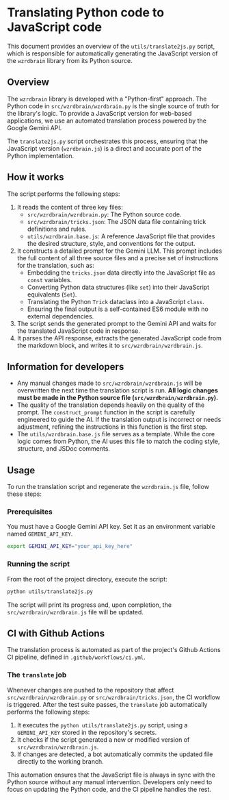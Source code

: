 # Translating Python code to JavaScript code

This document provides an overview of the `utils/translate2js.py` script, which is responsible for automatically generating the JavaScript version of the `wzrdbrain` library from its Python source.

## Overview

The `wzrdbrain` library is developed with a "Python-first" approach. The Python code in `src/wzrdbrain/wzrdbrain.py` is the single source of truth for the library's logic. To provide a JavaScript version for web-based applications, we use an automated translation process powered by the Google Gemini API.

The `translate2js.py` script orchestrates this process, ensuring that the JavaScript version (`wzrdbrain.js`) is a direct and accurate port of the Python implementation.

## How it works

The script performs the following steps:

1.  It reads the content of three key files:
    *   `src/wzrdbrain/wzrdbrain.py`: The Python source code.
    *   `src/wzrdbrain/tricks.json`: The JSON data file containing trick definitions and rules.
    *   `utils/wzrdbrain.base.js`: A reference JavaScript file that provides the desired structure, style, and conventions for the output.
2.  It constructs a detailed prompt for the Gemini LLM. This prompt includes the full content of all three source files and a precise set of instructions for the translation, such as:
    *   Embedding the `tricks.json` data directly into the JavaScript file as `const` variables.
    *   Converting Python data structures (like `set`) into their JavaScript equivalents (`Set`).
    *   Translating the Python `Trick` dataclass into a JavaScript `class`.
    *   Ensuring the final output is a self-contained ES6 module with no external dependencies.
3.  The script sends the generated prompt to the Gemini API and waits for the translated JavaScript code in response.
4.  It parses the API response, extracts the generated JavaScript code from the markdown block, and writes it to `src/wzrdbrain/wzrdbrain.js`.

## Information for developers

-   Any manual changes made to `src/wzrdbrain/wzrdbrain.js` will be overwritten the next time the translation script is run. **All logic changes must be made in the Python source file (`src/wzrdbrain/wzrdbrain.py`).**
-   The quality of the translation depends heavily on the quality of the prompt. The `construct_prompt` function in the script is carefully engineered to guide the AI. If the translation output is incorrect or needs adjustment, refining the instructions in this function is the first step.
-   The `utils/wzrdbrain.base.js` file serves as a template. While the core logic comes from Python, the AI uses this file to match the coding style, structure, and JSDoc comments.

## Usage

To run the translation script and regenerate the `wzrdbrain.js` file, follow these steps:

### Prerequisites

You must have a Google Gemini API key. Set it as an environment variable named `GEMINI_API_KEY`.

```bash
export GEMINI_API_KEY="your_api_key_here"
```

### Running the script

From the root of the project directory, execute the script:

```bash
python utils/translate2js.py
```

The script will print its progress and, upon completion, the `src/wzrdbrain/wzrdbrain.js` file will be updated.

## CI with Github Actions

The translation process is automated as part of the project's Github Actions CI pipeline, defined in `.github/workflows/ci.yml`.

### The `translate` job

Whenever changes are pushed to the repository that affect `src/wzrdbrain/wzrdbrain.py` or `src/wzrdbrain/tricks.json`, the CI workflow is triggered. After the test suite passes, the `translate` job automatically performs the following steps:

1.  It executes the `python utils/translate2js.py` script, using a `GEMINI_API_KEY` stored in the repository's secrets.
2.  It checks if the script generated a new or modified version of `src/wzrdbrain/wzrdbrain.js`.
3.  If changes are detected, a bot automatically commits the updated file directly to the working branch.

This automation ensures that the JavaScript file is always in sync with the Python source without any manual intervention. Developers only need to focus on updating the Python code, and the CI pipeline handles the rest.

